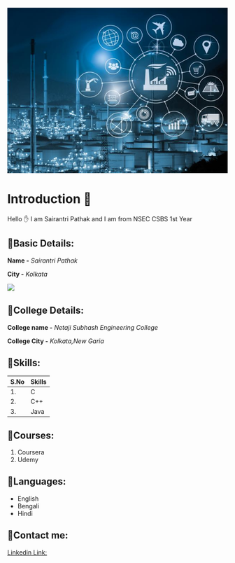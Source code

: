 ![Hello!](https://github.com/SAIRANTRIPATHAK/1st-Readme/blob/main/program-industrial-eng.jpg)
# Introduction 🚀
Hello ✋ I am Sairantri Pathak and I am from NSEC CSBS 1st Year

## 🔷Basic Details:
**Name -** *Sairantri Pathak*

**City -** *Kolkata*

<img src="https://img.icons8.com/bubbles/100/000000/kolkata.png"/>

## 🔷College Details:

**College name -** *Netaji Subhash Engineering College*

**College City -** *Kolkata,New Garia*

## 🔷Skills:
|S.No |Skills|
|---|---|
|1.| C |
|2.| C++ |
|3.| Java |

## 🔷Courses:
1. Coursera
2. Udemy

## 🔷Languages:
- English
- Bengali
- Hindi

## 🔷Contact me:
[Linkedin Link:](https://www.linkedin.com/in/sairantri-pathak-714134208/)


